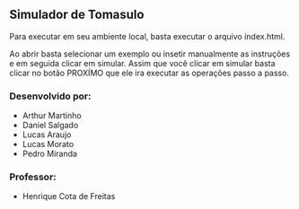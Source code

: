 ## Simulador de Tomasulo
Para executar em seu ambiente local, basta executar o arquivo index.html.

Ao abrir basta selecionar um exemplo ou insetir manualmente as instruções e em seguida clicar em simular.
Assim que você clicar em simular basta clicar no botão PROXÍMO que ele ira executar as operações passo a passo.

### Desenvolvido por:

- Arthur Martinho 
- Daniel Salgado
- Lucas Araujo 
- Lucas Morato
- Pedro Miranda

### Professor:
- Henrique Cota de Freitas 